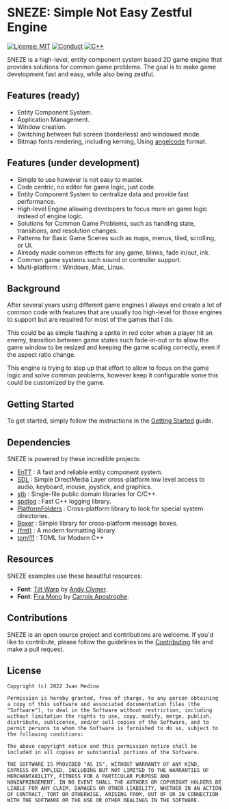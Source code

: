 # SNEZE: Simple Not Easy Zestful Engine
[![License: MIT](https://img.shields.io/badge/License-MIT-yellow.svg?style=for-the-badge)](https://opensource.org/licenses/MIT)
[![Conduct](https://img.shields.io/badge/Conduct-Covenat%202.0-yellow.svg?style=for-the-badge)](https://www.contributor-covenant.org/version/2/0/code_of_conduct/)
[![C++](https://img.shields.io/badge/20-yellow.svg?style=for-the-badge&logo=c%2B%2B&logoColor=white&labelColor=gray)](https://en.cppreference.com/w/cpp/20)

SNEZE is a high-level, entity component system based 2D game engine that provides solutions for common game problems. The goal is to make game development fast and easy, while also being zestful.

## Features (ready)
- Entity Component System.
- Application Management.
- Window creation.
- Switching between full screen (borderless) and windowed mode.
- Bitmap fonts rendering, including kerning, Using [angelcode](https://www.angelcode.com/products/bmfont/) format.

## Features (under development)
- Simple to use however is not easy to master.
- Code centric, no editor for game logic, just code. 
- Entity Component System to centralize data and provide fast performance.
- High-level Engine allowing developers to focus more on game logic instead of engine logic.
- Solutions for Common Game Problems, such as handling state, transitions, and resolution changes.
- Patterns for Basic Game Scenes such as maps, menus, tiled, scrolling, or UI.
- Already made common effects for any game, blinks, fade in/out, ink.
- Common game systems such sound or controller support.
- Multi-platform : Windows, Mac, Linux.

## Background
After several years using different game engines I always end create a lot of common code with features that are usually too high-level for those engines to support but are required for most of the games that I do. 

This could be as simple flashing a sprite in red color when a player hit an enemy, transition between game states such fade-in-out or to allow the game window to be resized and keeping the game scaling correctly, even if the aspect ratio change.

This engine is trying to step up that effort to allow to focus on the game logic and solve common problems, however keep it configurable some this could be customized by the game.

## Getting Started
To get started, simply follow the instructions in the [Getting Started](GETTING_STARTED.MD) guide.

## Dependencies

SNEZE is powered by these incredible projects:

- [EnTT](https://github.com/skypjack/entt) : A fast and reliable entity component system.
- [SDL](https://www.libsdl.org/) : Simple DirectMedia Layer cross-platform low level access to  audio, keyboard, mouse, joystick, and graphics.
- [stb](https://github.com/nothings/stb) : Single-file public domain libraries for C/C++.
- [spdlog](https://github.com/gabime/spdlog) : Fast C++ logging library.
- [PlatformFolders](https://github.com/sago007/PlatformFolders) : Cross-platform library to look for special system directories.
- [Boxer](https://github.com/aaronmjacobs/Boxer) : Simple library for cross-platform message boxes.
- [{fmt}](https://github.com/fmtlib/fmt) : A modern formatting library
- [toml11](https://github.com/ToruNiina/toml11) : TOML for Modern C++

## Resources

SNEZE examples use these beautiful resources:

- **Font**: [Tilt Warp](https://fonts.google.com/specimen/Tilt+Warp) by [Andy Clymer](https://github.com/andyclymer).
- **Font**: [Fira Mono](https://fonts.google.com/specimen/Fira+Mono) by [Carrois Apostrophe](https://carrois.com/).
## Contributions

SNEZE is an open source project and contributions are welcome. If you'd like to contribute, please follow the guidelines in the [Contributing](CONTRIBUTING.md) file and make a pull request.

## License
```
Copyright (c) 2022 Juan Medina

Permission is hereby granted, free of charge, to any person obtaining
a copy of this software and associated documentation files (the
"Software"), to deal in the Software without restriction, including
without limitation the rights to use, copy, modify, merge, publish,
distribute, sublicense, and/or sell copies of the Software, and to
permit persons to whom the Software is furnished to do so, subject to
the following conditions:

The above copyright notice and this permission notice shall be
included in all copies or substantial portions of the Software.

THE SOFTWARE IS PROVIDED "AS IS", WITHOUT WARRANTY OF ANY KIND,
EXPRESS OR IMPLIED, INCLUDING BUT NOT LIMITED TO THE WARRANTIES OF
MERCHANTABILITY, FITNESS FOR A PARTICULAR PURPOSE AND
NONINFRINGEMENT. IN NO EVENT SHALL THE AUTHORS OR COPYRIGHT HOLDERS BE
LIABLE FOR ANY CLAIM, DAMAGES OR OTHER LIABILITY, WHETHER IN AN ACTION
OF CONTRACT, TORT OR OTHERWISE, ARISING FROM, OUT OF OR IN CONNECTION
WITH THE SOFTWARE OR THE USE OR OTHER DEALINGS IN THE SOFTWARE.
```